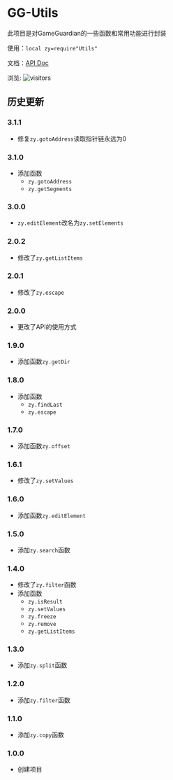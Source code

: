# GG-Utils
此项目是对GameGuardian的一些函数和常用功能进行封装

使用：`local zy=require"Utils"`

文档：[API Doc](./API-DOC.MD)

浏览:
![visitors​​](https://visitor-badge.glitch.me/badge?page_id=Ghost-zy.GG-Utils&left_color=green&right_color=red)
## 历史更新

### 3.1.1
- 修复`zy.gotoAddress`读取指针链永远为0

### 3.1.0
- 添加函数
	+ `zy.gotoAddress`
	+ `zy.getSegments`

### 3.0.0
- `zy.editElement`改名为`zy.setElements`

### 2.0.2
- 修改了`zy.getListItems`

### 2.0.1
- 修改了`zy.escape`

### 2.0.0
- 更改了API的使用方式

### 1.9.0
- 添加函数`zy.getDir`

### 1.8.0
- 添加函数
	+ `zy.findLast`
	+ `zy.escape`

### 1.7.0
- 添加函数`zy.offset`

### 1.6.1
- 修改了`zy.setValues`

### 1.6.0
- 添加函数`zy.editElement`

### 1.5.0
- 添加`zy.search`函数

### 1.4.0
- 修改了`zy.filter`函数
- 添加函数
	+ `zy.isResult`
	+ `zy.setValues`
	+ `zy.freeze`
	+ `zy.remove`
	+ `zy.getListItems`

### 1.3.0
- 添加`zy.split`函数
### 1.2.0
- 添加`zy.filter`函数

### 1.1.0
- 添加`zy.copy`函数

### 1.0.0
- 创建项目
